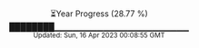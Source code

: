 <p align="center">
⏳Year Progress (28.77 %) <br>
████████▁▁▁▁▁▁▁▁▁▁▁▁▁▁▁▁▁▁▁▁▁▁ <br>
<sub>Updated: Sun, 16 Apr 2023 00:08:55 GMT</sub>
</p>

